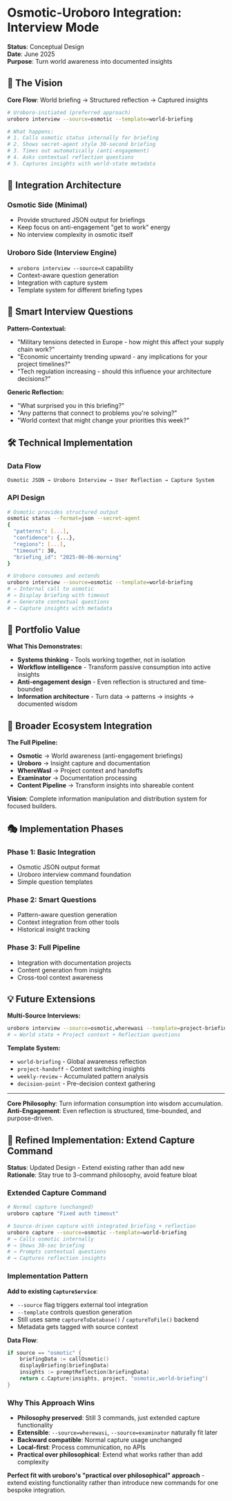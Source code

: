 # Osmotic-Uroboro Integration: Interview Mode

**Status**: Conceptual Design  
**Date**: June 2025  
**Purpose**: Turn world awareness into documented insights

## 🧠 The Vision

**Core Flow**: World briefing → Structured reflection → Captured insights

```bash
# Uroboro-initiated (preferred approach)
uroboro interview --source=osmotic --template=world-briefing

# What happens:
# 1. Calls osmotic status internally for briefing 
# 2. Shows secret-agent style 30-second briefing
# 3. Times out automatically (anti-engagement)
# 4. Asks contextual reflection questions
# 5. Captures insights with world-state metadata
```

## 🔄 Integration Architecture

### Osmotic Side (Minimal)
- Provide structured JSON output for briefings
- Keep focus on anti-engagement "get to work" energy
- No interview complexity in osmotic itself

### Uroboro Side (Interview Engine)
- `uroboro interview --source=X` capability
- Context-aware question generation
- Integration with capture system
- Template system for different briefing types

## 🎯 Smart Interview Questions

**Pattern-Contextual:**
- "Military tensions detected in Europe - how might this affect your supply chain work?"
- "Economic uncertainty trending upward - any implications for your project timelines?"
- "Tech regulation increasing - should this influence your architecture decisions?"

**Generic Reflection:**
- "What surprised you in this briefing?"
- "Any patterns that connect to problems you're solving?"
- "World context that might change your priorities this week?"

## 🛠️ Technical Implementation

### Data Flow
```
Osmotic JSON → Uroboro Interview → User Reflection → Capture System
```

### API Design
```bash
# Osmotic provides structured output
osmotic status --format=json --secret-agent
{
  "patterns": [...],
  "confidence": {...},
  "regions": [...],
  "timeout": 30,
  "briefing_id": "2025-06-06-morning"
}

# Uroboro consumes and extends
uroboro interview --source=osmotic --template=world-briefing
# → Internal call to osmotic
# → Display briefing with timeout
# → Generate contextual questions
# → Capture insights with metadata
```

## 🚀 Portfolio Value

**What This Demonstrates:**
- **Systems thinking** - Tools working together, not in isolation
- **Workflow intelligence** - Transform passive consumption into active insights
- **Anti-engagement design** - Even reflection is structured and time-bounded
- **Information architecture** - Turn data → patterns → insights → documented wisdom

## 🌊 Broader Ecosystem Integration

**The Full Pipeline:**
- **Osmotic** → World awareness (anti-engagement briefings)
- **Uroboro** → Insight capture and documentation 
- **WhereWasI** → Project context and handoffs
- **Examinator** → Documentation processing
- **Content Pipeline** → Transform insights into shareable content

**Vision**: Complete information manipulation and distribution system for focused builders.

## 🎭 Implementation Phases

### Phase 1: Basic Integration
- Osmotic JSON output format
- Uroboro interview command foundation
- Simple question templates

### Phase 2: Smart Questions  
- Pattern-aware question generation
- Context integration from other tools
- Historical insight tracking

### Phase 3: Full Pipeline
- Integration with documentation projects
- Content generation from insights
- Cross-tool context awareness

## 💡 Future Extensions

**Multi-Source Interviews:**
```bash
uroboro interview --source=osmotic,wherewasi --template=project-briefing
# → World state + Project context + Reflection questions
```

**Template System:**
- `world-briefing` - Global awareness reflection
- `project-handoff` - Context switching insights  
- `weekly-review` - Accumulated pattern analysis
- `decision-point` - Pre-decision context gathering

---

**Core Philosophy**: Turn information consumption into wisdom accumulation.  
**Anti-Engagement**: Even reflection is structured, time-bounded, and purpose-driven. 

## 🔄 Refined Implementation: Extend Capture Command

**Status**: Updated Design - Extend existing rather than add new  
**Rationale**: Stay true to 3-command philosophy, avoid feature bloat

### Extended Capture Command
```bash
# Normal capture (unchanged)
uroboro capture "Fixed auth timeout"

# Source-driven capture with integrated briefing + reflection
uroboro capture --source=osmotic --template=world-briefing
# → Calls osmotic internally
# → Shows 30-sec briefing  
# → Prompts contextual questions
# → Captures reflection insights
```

### Implementation Pattern
**Add to existing `CaptureService`**:
- `--source` flag triggers external tool integration
- `--template` controls question generation
- Still uses same `captureToDatabase()` / `captureToFile()` backend
- Metadata gets tagged with source context

**Data Flow**:
```go
if source == "osmotic" {
    briefingData := callOsmotic()
    displayBriefing(briefingData)
    insights := promptReflection(briefingData) 
    return c.Capture(insights, project, "osmotic,world-briefing")
}
```

### Why This Approach Wins
- **Philosophy preserved**: Still 3 commands, just extended capture functionality
- **Extensible**: `--source=wherewasi`, `--source=examinator` naturally fit later
- **Backward compatible**: Normal capture usage unchanged
- **Local-first**: Process communication, no APIs
- **Practical over philosophical**: Extend what works rather than add complexity

**Perfect fit with uroboro's "practical over philosophical" approach** - extend existing functionality rather than introduce new commands for one bespoke integration.